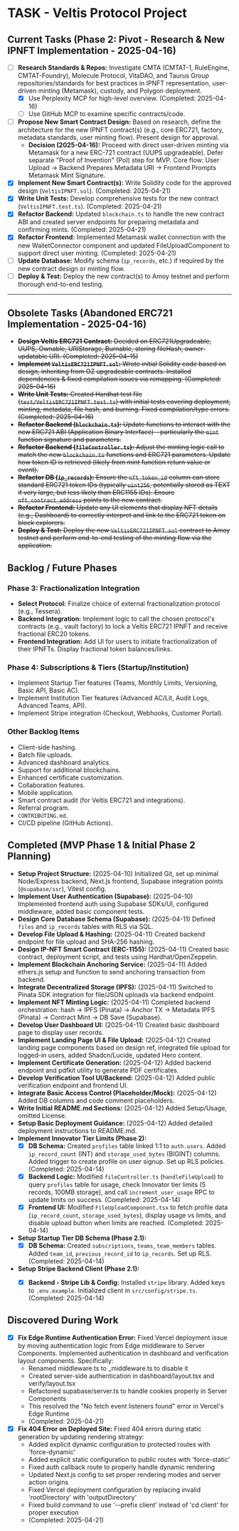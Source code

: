 # TASK - Veltis Protocol Project

## Current Tasks (Phase 2: Pivot - Research & New IPNFT Implementation - 2025-04-16)

*   [ ] **Research Standards & Repos:** Investigate CMTA (CMTAT-1, RuleEngine, CMTAT-Foundry), Molecule Protocol, VitaDAO, and Taurus Group repositories/standards for best practices in IPNFT representation, user-driven minting (Metamask), custody, and Polygon deployment.
    *   [x] Use Perplexity MCP for high-level overview. (Completed: 2025-04-16)
    *   [ ] Use GitHub MCP to examine specific contracts/code.
*   [ ] **Propose New Smart Contract Design:** Based on research, define the architecture for the new IPNFT contract(s) (e.g., core ERC721, factory, metadata standards, user minting flow). Present design for approval.
    *   **Decision (2025-04-16):** Proceed with direct user-driven minting via Metamask for a new ERC-721 contract (UUPS upgradeable). Defer separate "Proof of Invention" (PoI) step for MVP. Core flow: User Upload -> Backend Prepares Metadata URI -> Frontend Prompts Metamask Mint Signature.
*   [x] **Implement New Smart Contract(s):** Write Solidity code for the approved design (`VeltisIPNFT.sol`). (Completed: 2025-04-21)
*   [x] **Write Unit Tests:** Develop comprehensive tests for the new contract (`VeltisIPNFT.test.ts`). (Completed: 2025-04-21)
*   [x] **Refactor Backend:** Updated `blockchain.ts` to handle the new contract ABI and created server endpoints for preparing metadata and confirming mints. (Completed: 2025-04-21)
*   [x] **Refactor Frontend:** Implemented Metamask wallet connection with the new WalletConnector component and updated FileUploadComponent to support direct user minting. (Completed: 2025-04-21)
*   [ ] **Update Database:** Modify schema (`ip_records`, etc.) if required by the new contract design or minting flow.
*   [ ] **Deploy & Test:** Deploy the new contract(s) to Amoy testnet and perform thorough end-to-end testing.

---
## Obsolete Tasks (Abandoned ERC721 Implementation - 2025-04-16)

*   ~~**Design Veltis ERC721 Contract:** Decided on ERC721Upgradeable, UUPS, Ownable, URIStorage, Burnable, storing fileHash, owner-updatable URI. (Completed: 2025-04-15)~~
*   ~~**Implement `VeltisERC721IPNFT.sol`:** Wrote initial Solidity code based on design, inheriting from OZ upgradeable contracts. Installed dependencies & fixed compilation issues via remapping. (Completed: 2025-04-16)~~
*   ~~**Write Unit Tests:** Created Hardhat test file (`test/VeltisERC721IPNFT.test.ts`) with initial tests covering deployment, minting, metadata, file hash, and burning. Fixed compilation/type errors. (Completed: 2025-04-16)~~
*   ~~**Refactor Backend (`blockchain.ts`):** Update functions to interact with the new ERC721 ABI (Application Binary Interface) - particularly the `mint` function signature and parameters.~~
*   ~~**Refactor Backend (`fileController.ts`):** Adjust the minting logic call to match the new `blockchain.ts` functions and ERC721 parameters. Update how token ID is retrieved (likely from mint function return value or event).~~
*   ~~**Refactor DB (`ip_records`):** Ensure the `nft_token_id` column can store standard ERC721 token IDs (typically `uint256`, potentially stored as TEXT if very large, but less likely than ERC1155 IDs). Ensure `nft_contract_address` points to the new contract.~~
*   ~~**Refactor Frontend:** Update any UI elements that display NFT details (e.g., Dashboard) to correctly interpret and link to the ERC721 token on block explorers.~~
*   ~~**Deploy & Test:** Deploy the new `VeltisERC721IPNFT.sol` contract to Amoy testnet and perform end-to-end testing of the minting flow via the application.~~

## Backlog / Future Phases

### Phase 3: Fractionalization Integration
*   **Select Protocol:** Finalize choice of external fractionalization protocol (e.g., Tessera).
*   **Backend Integration:** Implement logic to call the chosen protocol's contracts (e.g., vault factory) to lock a Veltis ERC721 IPNFT and receive fractional ERC20 tokens.
*   **Frontend Integration:** Add UI for users to initiate fractionalization of their IPNFTs. Display fractional token balances/links.

### Phase 4: Subscriptions & Tiers (Startup/Institution)
*   Implement Startup Tier features (Teams, Monthly Limits, Versioning, Basic API, Basic AC).
*   Implement Institution Tier features (Advanced AC/Lit, Audit Logs, Advanced Teams, API).
*   Implement Stripe integration (Checkout, Webhooks, Customer Portal).

### Other Backlog Items
*   Client-side hashing.
*   Batch file uploads.
*   Advanced dashboard analytics.
*   Support for additional blockchains.
*   Enhanced certificate customization.
*   Collaboration features.
*   Mobile application.
*   Smart contract audit (for Veltis ERC721 and integrations).
*   Referral program.
*   `CONTRIBUTING.md`.
*   CI/CD pipeline (GitHub Actions).

## Completed (MVP Phase 1 & Initial Phase 2 Planning)

*   **Setup Project Structure:** (2025-04-10) Initialized Git, set up minimal Node/Express backend, Next.js frontend, Supabase integration points (`@supabase/ssr`), Vitest config.
*   **Implement User Authentication (Supabase):** (2025-04-10) Implemented frontend auth using Supabase SDKs/UI, configured middleware, added basic component tests.
*   **Design Core Database Schema (Supabase):** (2025-04-11) Defined `files` and `ip_records` tables with RLS via SQL.
*   **Develop File Upload & Hashing:** (2025-04-11) Created backend endpoint for file upload and SHA-256 hashing.
*   **Design IP-NFT Smart Contract (ERC-1155):** (2025-04-11) Created basic contract, deployment script, and tests using Hardhat/OpenZeppelin.
*   **Implement Blockchain Anchoring Service:** (2025-04-11) Added ethers.js setup and function to send anchoring transaction from backend.
*   **Integrate Decentralized Storage (IPFS):** (2025-04-11) Switched to Pinata SDK integration for file/JSON uploads via backend endpoint.
*   **Implement NFT Minting Logic:** (2025-04-11) Completed backend orchestration: hash -> IPFS (Pinata) -> Anchor TX -> Metadata IPFS (Pinata) -> Contract Mint -> DB Save (Supabase).
*   **Develop User Dashboard UI:** (2025-04-11) Created basic dashboard page to display user records.
*   **Implement Landing Page UI & File Upload:** (2025-04-12) Created landing page components based on design ref, integrated file upload for logged-in users, added Shadcn/Lucide, updated Hero content.
*   **Implement Certificate Generation:** (2025-04-12) Added backend endpoint and pdfkit utility to generate PDF certificates.
*   **Develop Verification Tool UI/Backend:** (2025-04-12) Added public verification endpoint and frontend UI.
*   **Integrate Basic Access Control (Placeholder/Mock):** (2025-04-12) Added DB columns and code comment placeholders.
*   **Write Initial README.md Sections:** (2025-04-12) Added Setup/Usage, omitted License.
*   **Setup Basic Deployment Guidance:** (2025-04-12) Added detailed deployment instructions to README.md.
*   **Implement Innovator Tier Limits (Phase 2):**
    *   [x] **DB Schema:** Created `profiles` table linked 1:1 to `auth.users`. Added `ip_record_count` (INT) and `storage_used_bytes` (BIGINT) columns. Added trigger to create profile on user signup. Set up RLS policies. (Completed: 2025-04-14)
    *   [x] **Backend Logic:** Modified `fileController.ts` (`handleFileUpload`) to query `profiles` table for usage, check Innovator tier limits (5 records, 100MB storage), and call `increment_user_usage` RPC to update limits on success. (Completed: 2025-04-14)
    *   [x] **Frontend UI:** Modified `FileUploadComponent.tsx` to fetch profile data (`ip_record_count`, `storage_used_bytes`), display usage vs limits, and disable upload button when limits are reached. (Completed: 2025-04-14)
*   **Setup Startup Tier DB Schema (Phase 2.1):**
    *   [x] **DB Schema:** Created `subscriptions`, `teams`, `team_members` tables. Added `team_id`, `previous_record_id` to `ip_records`. Set up RLS. (Completed: 2025-04-14)
*   **Setup Stripe Backend Client (Phase 2.1):**
    *   [x] **Backend - Stripe Lib & Config:** Installed `stripe` library. Added keys to `.env.example`. Initialized client in `src/config/stripe.ts`. (Completed: 2025-04-14)


## Discovered During Work

*   [x] **Fix Edge Runtime Authentication Error:** Fixed Vercel deployment issue by moving authentication logic from Edge middleware to Server Components. Implemented authentication in dashboard and verification layout components. Specifically:
    * Renamed middleware.ts to _middleware.ts to disable it
    * Created server-side authentication in dashboard/layout.tsx and verify/layout.tsx
    * Refactored supabase/server.ts to handle cookies properly in Server Components
    * This resolved the "No fetch event listeners found" error in Vercel's Edge Runtime
    * (Completed: 2025-04-21)
*   [x] **Fix 404 Error on Deployed Site:** Fixed 404 errors during static generation by updating rendering strategy:
    * Added explicit dynamic configuration to protected routes with 'force-dynamic'
    * Added explicit static configuration to public routes with 'force-static'
    * Fixed auth callback route to properly handle dynamic rendering
    * Updated Next.js config to set proper rendering modes and server action origins
    * Fixed Vercel deployment configuration by replacing invalid 'rootDirectory' with 'outputDirectory'
    * Fixed build command to use '--prefix client' instead of 'cd client' for proper execution
    * (Completed: 2025-04-21)
